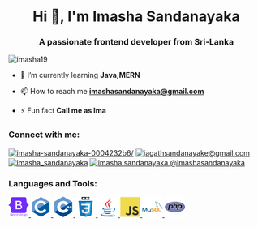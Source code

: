 <h1 align="center">Hi 👋, I'm Imasha Sandanayaka</h1>
<h3 align="center">A passionate frontend developer from Sri-Lanka</h3>

<p align="left"> <img src="https://komarev.com/ghpvc/?username=imasha19&label=Profile%20views&color=0e75b6&style=flat" alt="imasha19" /> </p>

- 🌱 I’m currently learning **Java,MERN**

- 📫 How to reach me **imashasandanayaka@gmail.com**

- ⚡ Fun fact **Call me as Ima**

<h3 align="left">Connect with me:</h3>
<p align="left">
<a href="https://linkedin.com/in/imasha-sandanayaka-0004232b6/" target="blank"><img align="center" src="https://raw.githubusercontent.com/rahuldkjain/github-profile-readme-generator/master/src/images/icons/Social/linked-in-alt.svg" alt="imasha-sandanayaka-0004232b6/" height="30" width="40" /></a>
<a href="https://fb.com/jagathsandanayake@gmail.com" target="blank"><img align="center" src="https://raw.githubusercontent.com/rahuldkjain/github-profile-readme-generator/master/src/images/icons/Social/facebook.svg" alt="jagathsandanayake@gmail.com" height="30" width="40" /></a>
<a href="https://instagram.com/imasha_sandanayaka" target="blank"><img align="center" src="https://raw.githubusercontent.com/rahuldkjain/github-profile-readme-generator/master/src/images/icons/Social/instagram.svg" alt="imasha_sandanayaka" height="30" width="40" /></a>
<a href="https://www.youtube.com/c/imasha sandanayaka @imashasandanayaka" target="blank"><img align="center" src="https://raw.githubusercontent.com/rahuldkjain/github-profile-readme-generator/master/src/images/icons/Social/youtube.svg" alt="imasha sandanayaka @imashasandanayaka" height="30" width="40" /></a>
</p>

<h3 align="left">Languages and Tools:</h3>
<p align="left"> <a href="https://getbootstrap.com" target="_blank" rel="noreferrer"> <img src="https://raw.githubusercontent.com/devicons/devicon/master/icons/bootstrap/bootstrap-plain-wordmark.svg" alt="bootstrap" width="40" height="40"/> </a> <a href="https://www.cprogramming.com/" target="_blank" rel="noreferrer"> <img src="https://raw.githubusercontent.com/devicons/devicon/master/icons/c/c-original.svg" alt="c" width="40" height="40"/> </a> <a href="https://www.w3schools.com/cpp/" target="_blank" rel="noreferrer"> <img src="https://raw.githubusercontent.com/devicons/devicon/master/icons/cplusplus/cplusplus-original.svg" alt="cplusplus" width="40" height="40"/> </a> <a href="https://www.w3schools.com/css/" target="_blank" rel="noreferrer"> <img src="https://raw.githubusercontent.com/devicons/devicon/master/icons/css3/css3-original-wordmark.svg" alt="css3" width="40" height="40"/> </a> <a href="https://www.java.com" target="_blank" rel="noreferrer"> <img src="https://raw.githubusercontent.com/devicons/devicon/master/icons/java/java-original.svg" alt="java" width="40" height="40"/> </a> <a href="https://developer.mozilla.org/en-US/docs/Web/JavaScript" target="_blank" rel="noreferrer"> <img src="https://raw.githubusercontent.com/devicons/devicon/master/icons/javascript/javascript-original.svg" alt="javascript" width="40" height="40"/> </a> <a href="https://www.mysql.com/" target="_blank" rel="noreferrer"> <img src="https://raw.githubusercontent.com/devicons/devicon/master/icons/mysql/mysql-original-wordmark.svg" alt="mysql" width="40" height="40"/> </a> <a href="https://www.php.net" target="_blank" rel="noreferrer"> <img src="https://raw.githubusercontent.com/devicons/devicon/master/icons/php/php-original.svg" alt="php" width="40" height="40"/> </a> </p>
